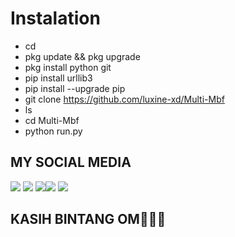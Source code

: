 # Instalation
- cd
- pkg update && pkg upgrade
- pkg install python git
- pip install urllib3
- pip install --upgrade pip
- git clone https://github.com/luxine-xd/Multi-Mbf
- ls
- cd Multi-Mbf
- python run.py
## MY SOCIAL MEDIA 
[![](https://img.shields.io/badge/Github-black?logo=Github&logoColor=black&labelColor=white)](https://github.com/luxine-xd) [![](https://img.shields.io/badge/Twitter-blue?logo=Twitter&logoColor=White&labelColor=white)](https://mobile.twitter.com/AdjAlvino)
[![](https://img.shields.io/badge/Facebook-blue?logo=Facebook&logoColor=blue&labelColor=white)](https://www.facebook.com/profile.php?id=100004572063849)[![](https://img.shields.io/badge/Instagram-red?logo=Instagram&logoColor=red&labelColor=white)](https://www.instagram.com/mhff_xy) [![](https://img.shields.io/badge/Whatsapp-CHAT-red?logo=Whatsapp&logoColor=Brightgreen&labelColor=white)](https://wa.me/6289669084331text=Assalamu'alaikum+om)
## KASIH BINTANG OM🌟🌟🌟
